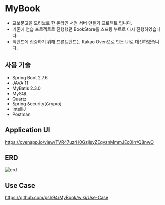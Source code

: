 # MyBook
- 교보문고을 모티브로 한 온라인 서점 서버 만들기 프로젝트 입니다.
- 기존에 연습 프로젝트로 진행했던 BookStore를 스프링 부트로 다시 진행하였습니다.
- 백엔드에 집중하기 위해 프론트엔드는 Kakao Oven으로 만든 UI로 대신하였습니다.

## 사용 기술
- Spring Boot 2.7.6
- JAVA 11
- MyBatis 2.3.0
- MySQL
- Quartz
- Spring Security(Crypto)
- IntelliJ
- Postman

## Application UI
https://ovenapp.io/view/TVR47uzrH0GzjlsyZEqvznMmmJEc0Irr/Q8nwO



## ERD
![erd](https://user-images.githubusercontent.com/84213252/206838089-aa367fc7-4124-42fb-a937-82575c940064.PNG)


## Use Case
https://github.com/psh94/MyBook/wiki/Use-Case
